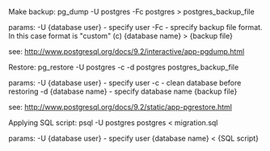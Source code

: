 Make backup:
pg_dump -U postgres -Fc postgres > postgres_backup_file

params:
-U {database user}                - specify user
-Fc                               - sprecify backup file format. In this case format is "custom" (c)
{database name} > {backup file}

see: http://www.postgresql.org/docs/9.2/interactive/app-pgdump.html



Restore:
pg_restore -U postgres -c -d postgres postgres_backup_file

params:
-U {database user}    - specify user
-c                    - clean database before restoring
-d {database name}    - specify database name
{backup file}

see: http://www.postgresql.org/docs/9.2/static/app-pgrestore.html



Applying SQL script:
psql -U postgres postgres < migration.sql

params:
-U {database user}    - specify user
{database name} < {SQL script}